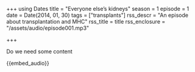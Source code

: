 +++
using Dates
title = "Everyone else’s kidneys"
season = 1
episode = 1
date = Date(2014, 01, 30)
tags = ["transplants"]
rss_descr = "An episode about transplantation and MHC"
rss_title = title
rss_enclosure = "/assets/audio/episode001.mp3"

+++

Do we need some content

{{embed_audio}}
